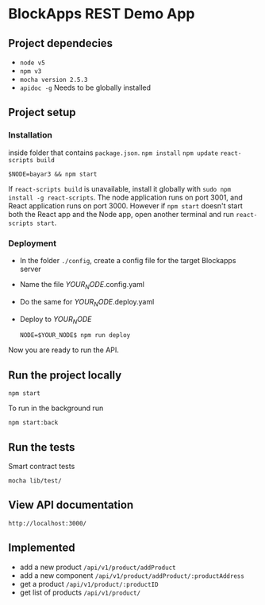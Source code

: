 # BlockApps REST Demo App

## Project dependecies
* `node v5`
* `npm v3`
* `mocha version 2.5.3`
* `apidoc -g` Needs to be globally installed

## Project setup

### Installation

inside folder that contains `package.json`. 
`npm install` 
`npm update`
`react-scripts build`

`$NODE=bayar3 && npm start`

If `react-scripts build` is unavailable, install it globally with `sudo npm install -g react-scripts`.
The node application runs on port 3001, and React application runs on port 3000. However if `npm start` doesn't start both the React app and the Node app, open another terminal and run `react-scripts start`. 

### Deployment
* In the folder `./config`, create a config file for the target Blockapps server
* Name the file $YOUR_NODE$.config.yaml
* Do the same for $YOUR_NODE$.deploy.yaml
* Deploy to $YOUR_NODE$

  `NODE=$YOUR_NODE$ npm run deploy`

Now you are ready to run the API.

## Run the project locally

`npm start`

To run in the background run

`npm start:back`

## Run the tests

Smart contract tests

`mocha lib/test/`

## View API documentation
`http://localhost:3000/`

## Implemented


* add a new product `/api/v1/product/addProduct`
* add a new component `/api/v1/product/addProduct/:productAddress`
* get a product `/api/v1/product/:productID`
* get list of products `/api/v1/product/`

